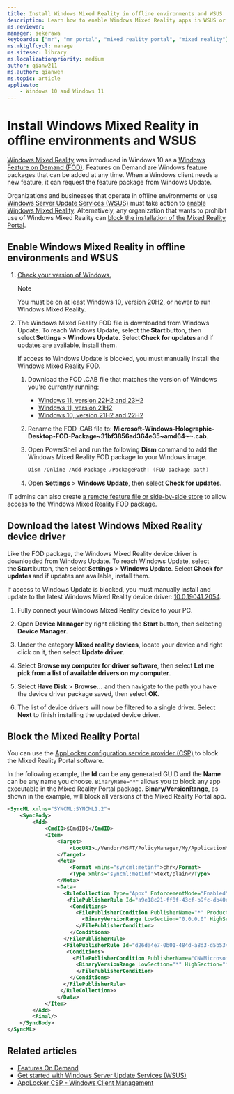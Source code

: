 ```yaml
---
title: Install Windows Mixed Reality in offline environments and WSUS 
description: Learn how to enable Windows Mixed Reality apps in WSUS or block the Windows Mixed Reality portal in enterprises.
ms.reviewer: 
manager: sekerawa
keyboards: ["mr", "mr portal", "mixed reality portal", "mixed reality"]
ms.mktglfcycl: manage
ms.sitesec: library
ms.localizationpriority: medium
author: qianw211
ms.author: qianwen
ms.topic: article
appliesto:
    - Windows 10 and Windows 11
---
```


# Install Windows Mixed Reality in offline environments and WSUS

[Windows Mixed Reality](https://www.microsoft.com/en-us/mixed-reality/windows-mixed-reality?rtc=1) was introduced in Windows 10 as a [Windows Feature on Demand (FOD)](/windows-hardware/manufacture/desktop/features-on-demand-v2--capabilities). Features on Demand are Windows feature packages that can be added at any time. When a Windows client needs a new feature, it can request the feature package from Windows Update.

Organizations and businesses that operate in offline environments or use [Windows Server Update Services (WSUS)](/windows-server/administration/windows-server-update-services/get-started/windows-server-update-services-wsus) must take action to [enable Windows Mixed Reality](#enable-windows-mixed-reality-in-offline-environments-and-wsus). Alternatively, any organization that wants to prohibit use of Windows Mixed Reality can [block the installation of the Mixed Reality Portal](#block-the-mixed-reality-portal).

## Enable Windows Mixed Reality in offline environments and WSUS

1. [Check your version of Windows.](https://support.microsoft.com/help/13443/windows-which-operating-system)

   >[!NOTE]
   >You must be on at least Windows 10, version 20H2, or newer to run Windows Mixed Reality.

2. The Windows Mixed Reality FOD file is downloaded from Windows Update. To reach Windows Update, select the **Start** button, then select **Settings > Windows Update**. Select **Check for updates** and if updates are available, install them. 

    If access to Windows Update is blocked, you must manually install the Windows Mixed Reality FOD.

    1. Download the FOD .CAB file that matches the version of Windows you're currently running:

        - [Windows 11, version 22H2 and 23H2](https://software-static.download.prss.microsoft.com/dbazure/988969d5-f34g-4e03-ac9d-1f9786c66749/Microsoft-Windows-Holographic-Desktop-FOD-Package~31bf3856ad364e35~amd64~~.cab)
        - [Windows 11, version 21H2](https://software-static.download.prss.microsoft.com/sg/download/Microsoft-Windows-Holographic-Desktop-FOD-Package~31bf3856ad364e35~amd_64~~.cab)
        - [Windows 10, version 21H2 and 22H2](https://software-static.download.prss.microsoft.com/pr/download/6cf73b63/Microsoft-Windows-Holographic-Desktop-FOD-Package~31bf3856ad364e35~amd64~~.cab)

    1. Rename the FOD .CAB file to:  **Microsoft-Windows-Holographic-Desktop-FOD-Package~31bf3856ad364e35~amd64~~.cab**.

    1. Open PowerShell and run the following **Dism** command to add the Windows Mixed Reality FOD package to your Windows image.

        ```powershell
        Dism /Online /Add-Package /PackagePath: (FOD package path)
        ```

    1. Open **Settings** > **Windows Update**, then select **Check for updates**.

IT admins can also create [a remote feature file or side-by-side store](/previous-versions/windows/it-pro/windows-server-2012-R2-and-2012/jj127275(v=ws.11)#create-a-feature-file-or-side-by-side-store) to allow access to the Windows Mixed Reality FOD package.

## Download the latest Windows Mixed Reality device driver 

Like the FOD package, the Windows Mixed Reality device driver is downloaded from Windows Update. To reach Windows Update, select the **Start** button, then select **Settings** > **Windows Update**. Select **Check for updates** and if updates are available, install them. 
 
If access to Windows Update is blocked, you must manually install and update to the latest Windows Mixed Reality device driver: [10.0.19041.2054](https://download.microsoft.com/download/f/7/9/f79c7147-3ec1-4ae8-8d9c-259eb3dec4e5/HoloLensSensors_10.0.19041.2054/HoloLensSensors_10.0.19041.2054.zip).

1. Fully connect your Windows Mixed Reality device to your PC. 

2. Open **Device Manager** by right clicking the **Start** button, then selecting **Device Manager**. 
 
3. Under the category **Mixed reality devices**, locate your device and right click on it, then select **Update driver**. 

4. Select **Browse my computer for driver software**, then select **Let me pick from a list of available drivers on my computer**. 

5. Select **Have Disk** > **Browse...** and then navigate to the path you have the device driver package saved, then select **OK**. 
 
6. The list of device drivers will now be filtered to a single driver. Select **Next** to finish installing the updated device driver. 

## Block the Mixed Reality Portal

You can use the [AppLocker configuration service provider (CSP)](/windows/client-management/mdm/applocker-csp) to block the Mixed Reality Portal software.

In the following example, the **Id** can be any generated GUID and the **Name** can be any name you choose. `BinaryName="*"` allows you to block any app executable in the Mixed Reality Portal package. **Binary/VersionRange**, as shown in the example, will block all versions of the Mixed Reality Portal app.

```xml
<SyncML xmlns="SYNCML:SYNCML1.2">
    <SyncBody>
        <Add>
            <CmdID>$CmdID$</CmdID>
            <Item>
                <Target>
                    <LocURI>./Vendor/MSFT/PolicyManager/My/ApplicationManagement/ApplicationRestrictions</LocURI>
                </Target>
                <Meta>
                    <Format xmlns="syncml:metinf">chr</Format>
                    <Type xmlns="syncml:metinf">text/plain</Type>
                </Meta>
                <Data>
                  <RuleCollection Type="Appx" EnforcementMode="Enabled">
                   <FilePublisherRule Id="a9e18c21-ff8f-43cf-b9fc-db40eed693ba" Name="(Default Rule) All signed packaged apps" Description="Allows members of the Everyone group to run packaged apps that are signed." UserOrGroupSid="S-1-1-0" Action="Allow">
                    <Conditions>
                      <FilePublisherCondition PublisherName="*" ProductName="*" BinaryName="*">
                        <BinaryVersionRange LowSection="0.0.0.0" HighSection="*" />
                      </FilePublisherCondition>
                    </Conditions>
                  </FilePublisherRule>
                  <FilePublisherRule Id="d26da4e7-0b01-484d-a8d3-d5b5341b2d55" Name="Block Mixed Reality Portal" Description="" UserOrGroupSid="S-1-1-0" Action="Deny">
                   <Conditions>
                     <FilePublisherCondition PublisherName="CN=Microsoft Windows, O=Microsoft Corporation, L=Redmond, S=Washington, C=US" ProductName="Microsoft.Windows.HolographicFirstRun" BinaryName="*">
                      <BinaryVersionRange LowSection="*" HighSection="*" />
                      </FilePublisherCondition>
                    </Conditions>
                  </FilePublisherRule>
                 </RuleCollection>>
                </Data>
            </Item>
        </Add>
        <Final/>
    </SyncBody>
</SyncML>
```


## Related articles

* [Features On Demand](/windows-hardware/manufacture/desktop/features-on-demand-v2--capabilities)
* [Get started with Windows Server Update Services (WSUS)](/windows-server/administration/windows-server-update-services/get-started/windows-server-update-services-wsus)
* [AppLocker CSP - Windows Client Management](/windows/client-management/mdm/applocker-csp)

 
